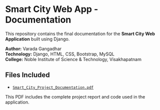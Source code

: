 # Smart City Web App - Documentation

This repository contains the final documentation for the **Smart City Web Application** built using Django.

**Author:** Varada Gangadhar  
**Technology:** Django, HTML, CSS, Bootstrap, MySQL  
**College:** Noble Institute of Science & Technology, Visakhapatnam

## Files Included

- [`Smart_City_Project_Documentation.pdf`](DOC-20240704-WA0000_250526_094551.pdf)

This PDF includes the complete project report and code used in the application.
